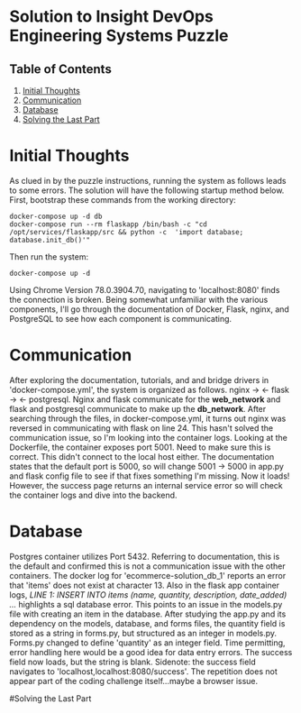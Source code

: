 # Solution to Insight DevOps Engineering Systems Puzzle

## Table of Contents
1. [Initial Thoughts](README.md#initial-thoughts)
2. [Communication](README.md#communication)
3. [Database](README.md#database)
4. [Solving the Last Part](README.md#solving-the-last-part)

# Initial Thoughts

As clued in by the puzzle instructions, running the system as follows leads to some errors. The solution will have the following startup method below. First, bootstrap these commands from the working directory:  

    docker-compose up -d db
    docker-compose run --rm flaskapp /bin/bash -c "cd /opt/services/flaskapp/src && python -c  'import database; database.init_db()'"

Then run the system: 

    docker-compose up -d

Using Chrome Version 78.0.3904.70, navigating to 'localhost:8080' finds the connection is broken. Being somewhat unfamiliar with the various components, I'll go through the documentation of Docker, Flask, nginx, and PostgreSQL to see how each component is communicating. 

# Communication

After exploring the documentation, tutorials, and and bridge drivers in 'docker-compose.yml', the system is organized as follows. nginx -> <- flask -> <- postgresql. Nginx and flask communicate for the **web_network** and flask and postgresql communicate to make up the **db_network**. After searching through the files, in docker-compose.yml, it turns out nginx was reversed in communicating with flask on line 24. This hasn't solved the communication issue, so I'm looking into the container logs. Looking at the Dockerfile, the container exposes port 5001. Need to make sure this is correct. This didn't connect to the local host either. The documentation states that the default port is 5000, so will change 5001 -> 5000 in app.py and flask config file to see if that fixes something I'm missing. Now it loads! However, the success page returns an internal service error so will check the container logs and dive into the backend. 

# Database

Postgres container utilizes Port 5432. Referring to documentation, this is the default and confirmed this is not a communication issue with the other containers. The docker log for         'ecommerce-solution_db_1' reports an error that 'items' does not exist at character 13. Also in the flask app container logs, *LINE 1: INSERT INTO items (name, quantity, description, date_added) ...* highlights a sql database error. This points to an issue in the models.py file with creating an item in the database. After  studying the app.py and its dependency on the models, database, and forms files, the quantity field is stored as a string in forms.py, but structured as an integer in models.py. Forms.py changed to define 'quantity' as an integer field. Time permitting, error handling here would be a good idea for data entry errors. The success field now loads, but the string is blank. Sidenote: the success field navigates to 'localhost,localhost:8080/success'. The repetition does not appear part of the coding challenge itself...maybe a browser issue. 

#Solving the Last Part

